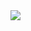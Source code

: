 <img src="https://repository-images.githubusercontent.com/643705534/5b386bf9-25ea-4137-8740-f99408a0f030">

